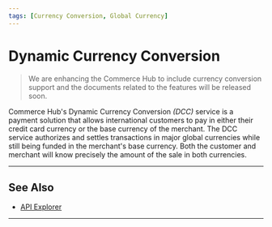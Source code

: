 ```yaml
---
tags: [Currency Conversion, Global Currency]
---
```


# Dynamic Currency Conversion

<!-- theme: danger -->
> We are enhancing the Commerce Hub to include currency conversion support and the documents related to the features will be released soon.

Commerce Hub's Dynamic Currency Conversion _(DCC)_ service is a payment solution that allows international customers to pay in either their credit card currency or the base currency of the merchant. The DCC service authorizes and settles transactions in major global currencies while still being funded in the merchant's base currency. Both the customer and merchant will know precisely the amount of the sale in both currencies.

---

## See Also

- [API Explorer](../api/?type=post&path=/payments/v1/charges)

---
